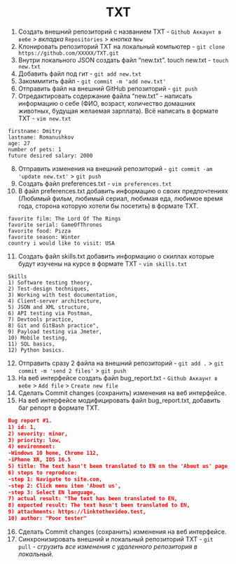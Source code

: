 <h1 align="center">TXT</h1>

 1. Создать внешний репозиторий c названием TXT - `Github Аккаунт в вебе` > _вкладка_ `Repositories` > _кнопка_ `New`
 2. Клонировать репозиторий TXT на локальный компьютер - `git clone https://github.com/XXXXX/TXT.git`
 3. Внутри локального JSON создать файл “new.txt”. touch new.txt - `touch new.txt`
 4. Добавить файл под гит - `git add new.txt`
 5. Закоммитить файл - `git commit -m 'add new.txt'`
 6. Отправить файл на внешний GitHub репозиторий - `git push`
 7. Отредактировать содержание файла “new.txt” - написать информацию о себе (ФИО, возраст, количество домашних животных, будущая желаемая зарплата). Всё написать в формате TXT - `vim new.txt`
```
firstname: Dmitry
lastname: Romanushkov
age: 27
number of pets: 1
future desired salary: 2000
```
 8. Отправить изменения на внешний репозиторий - `git commit -am 'update new.txt'` > `git push`
 9. Создать файл preferences.txt - `vim preferences.txt`
 10. В файл preferences.txt добавить информацию о своих предпочтениях (Любимый фильм, любимый сериал, любимая еда, любимое время года, сторона которую хотели бы посетить) в формате TXT.
```
favorite film: The Lord Of The Rings
favorite serial: GameOfThrones
favorite food: Pizza
favorite season: Winter
country i would like to visit: USA
```
 11. Создать файл skills.txt добавить информацию о скиллах которые будут изучены на курсе в формате TXT - `vim skills.txt`
```
Skills
1) Software testing theory,
2) Test-design techniques,
3) Working with test documentation,
4) Client-server architecture,
5) JSON and XML structure,
6) API testing via Postman,
7) Devtools practice,
8) Git and GitBash practice",
9) Payload testing via Jmeter,
10) Mobile testing,
11) SQL basics,
12) Python basics.
```
 12. Отправить сразу 2 файла на внешний репозиторий - `git add .` > `git commit -m 'send 2 files'` > `git push`
 13. На веб интерфейсе создать файл bug_report.txt - `Github Аккаунт в вебе` > `Add file` > `Create new file`
 14. Сделать Commit changes (сохранить) изменения на веб интерфейсе.
 15. На веб интерфейсе модифицировать файл bug_report.txt, добавить баг репорт в формате TXT.
```JSON
Bug report #1. 
1) id: 1,
2) severity: minor,
3) priority: low,
4) environment:
-Windows 10 home, Chrome 112,
-iPhone XR, IOS 16.5
5) title: The text hasn't been translated to EN on the 'About us' page,
6) steps to reproduce: 
-step 1: Navigate to site.com,
-step 2: Click menu item 'About us',
-step 3: Select EN language,
7) actual result: "The text has been translated to EN,
8) expected result: The text hasn't been translated to EN,
9) attachments: https://linktothevideo.test,
10) author: "Poor tester"
```
 16. Сделать Commit changes (сохранить) изменения на веб интерфейсе.
 17. Синхронизировать внешний и локальный репозиторий TXT - `git pull` - _сгрузить все изменения с удаленного репозитория в локальный._
